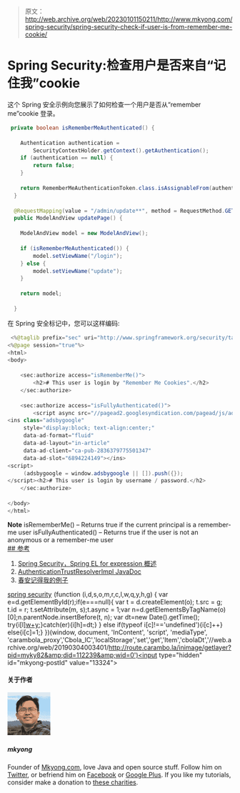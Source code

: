 > 原文：<http://web.archive.org/web/20230101150211/http://www.mkyong.com/spring-security/spring-security-check-if-user-is-from-remember-me-cookie/>

# Spring Security:检查用户是否来自“记住我”cookie

这个 Spring 安全示例向您展示了如何检查一个用户是否从“remember me”cookie 登录。

```java
 private boolean isRememberMeAuthenticated() {

	Authentication authentication = 
		SecurityContextHolder.getContext().getAuthentication();
	if (authentication == null) {
		return false;
	}

    return RememberMeAuthenticationToken.class.isAssignableFrom(authentication.getClass());
  }

  @RequestMapping(value = "/admin/update**", method = RequestMethod.GET)
  public ModelAndView updatePage() {

	ModelAndView model = new ModelAndView();

	if (isRememberMeAuthenticated()) {	
		model.setViewName("/login");	
	} else {
		model.setViewName("update");
	}

	return model;

  } 
```

在 Spring 安全标记中，您可以这样编码:

```java
 <%@taglib prefix="sec" uri="http://www.springframework.org/security/tags"%>
<%@page session="true"%>
<html>
<body>

	<sec:authorize access="isRememberMe()">
		<h2># This user is login by "Remember Me Cookies".</h2>
	</sec:authorize>

	<sec:authorize access="isFullyAuthenticated()">
		<script async src="//pagead2.googlesyndication.com/pagead/js/adsbygoogle.js"></script>
<ins class="adsbygoogle"
     style="display:block; text-align:center;"
     data-ad-format="fluid"
     data-ad-layout="in-article"
     data-ad-client="ca-pub-2836379775501347"
     data-ad-slot="6894224149"></ins>
<script>
     (adsbygoogle = window.adsbygoogle || []).push({});
</script><h2># This user is login by username / password.</h2>
	</sec:authorize>

</body>
</html> 
```

**Note**
isRememberMe() – Returns true if the current principal is a remember-me user
isFullyAuthenticated() – Returns true if the user is not an anonymous or a remember-me user <ins class="adsbygoogle" style="display:block" data-ad-client="ca-pub-2836379775501347" data-ad-slot="8821506761" data-ad-format="auto" data-ad-region="mkyongregion">## 参考

1.  [Spring Security，Spring EL for expression 概述](http://web.archive.org/web/20190304003401/http://docs.spring.io/spring-security/site/docs/current/reference/htmlsingle/#overview)
2.  [AuthenticationTrustResolverImpl JavaDoc](http://web.archive.org/web/20190304003401/http://docs.spring.io/spring-security/site/docs/3.0.8.RELEASE/apidocs/org/springframework/security/authentication/AuthenticationTrustResolverImpl.html)
3.  [春安记得我的例子](http://web.archive.org/web/20190304003401/http://www.mkyong.com/spring-security/spring-security-remember-me-example/)

[spring security](http://web.archive.org/web/20190304003401/http://www.mkyong.com/tag/spring-security/)</ins>![](img/c363498b81236b7380a66cb83e858bfa.png) (function (i,d,s,o,m,r,c,l,w,q,y,h,g) { var e=d.getElementById(r);if(e===null){ var t = d.createElement(o); t.src = g; t.id = r; t.setAttribute(m, s);t.async = 1;var n=d.getElementsByTagName(o)[0];n.parentNode.insertBefore(t, n); var dt=new Date().getTime(); try{i[l][w+y](h,i[l][q+y](h)+'&amp;'+dt);}catch(er){i[h]=dt;} } else if(typeof i[c]!=='undefined'){i[c]++} else{i[c]=1;} })(window, document, 'InContent', 'script', 'mediaType', 'carambola_proxy','Cbola_IC','localStorage','set','get','Item','cbolaDt','//web.archive.org/web/20190304003401/http://route.carambo.la/inimage/getlayer?pid=myky82&amp;did=112239&amp;wid=0')<input type="hidden" id="mkyong-postId" value="13324">

#### 关于作者

![author image](img/aaf1be558f92d748dbaf884a9af443e7.png)

##### mkyong

Founder of [Mkyong.com](http://web.archive.org/web/20190304003401/http://mkyong.com/), love Java and open source stuff. Follow him on [Twitter](http://web.archive.org/web/20190304003401/https://twitter.com/mkyong), or befriend him on [Facebook](http://web.archive.org/web/20190304003401/http://www.facebook.com/java.tutorial) or [Google Plus](http://web.archive.org/web/20190304003401/https://plus.google.com/110948163568945735692?rel=author). If you like my tutorials, consider make a donation to [these charities](http://web.archive.org/web/20190304003401/http://www.mkyong.com/blog/donate-to-charity/).